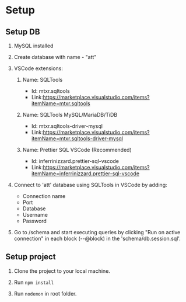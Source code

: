 # Setup 

## Setup DB

1. MySQL installed

2. Create database with name - "att"

3. VSCode extensions: 
    1.  Name: SQLTools

        - Id: mtxr.sqltools 
        - Link:https://marketplace.visualstudio.com/items?itemName=mtxr.sqltools

    2.  Name: SQLTools MySQL/MariaDB/TiDB

        - Id: mtxr.sqltools-driver-mysql
        - Link:https://marketplace.visualstudio.com/items?itemName=mtxr.sqltools-driver-mysql

    3. Name: Prettier SQL VSCode (Recommended)

       - Id: inferrinizzard.prettier-sql-vscode
       - Link:https://marketplace.visualstudio.com/items?itemName=inferrinizzard.prettier-sql-vscode

4. Connect to 'att' database using SQLTools in VSCode by adding: 
    - Connection name
    - Port
    - Database
    - Username
    - Password

5. Go to /schema and start executing queries by clicking "Run on active connection" in each block (--@block) in the 'schema/db.session.sql'.

## Setup project 

1. Clone the project to your local machine.

2. Run `npm install` 

3. Run `nodemon` in root folder.


